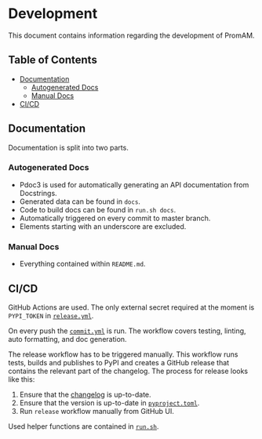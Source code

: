 <!-- omit in toc -->
# Development <!-- omit in toc  -->

This document contains information regarding the development of PromAM.

<!-- omit in toc -->
## Table of Contents

- [Documentation](#documentation)
  - [Autogenerated Docs](#autogenerated-docs)
  - [Manual Docs](#manual-docs)
- [CI/CD](#cicd)

## Documentation

Documentation is split into two parts.

### Autogenerated Docs

* Pdoc3 is used for automatically generating an API documentation from Docstrings.
* Generated data can be found in `docs`.
* Code to build docs can be found in `run.sh docs`.
* Automatically triggered on every commit to master branch.
* Elements starting with an underscore are excluded.

### Manual Docs

* Everything contained within `README.md`.

## CI/CD

GitHub Actions are used. The only external secret required at the moment is
`PYPI_TOKEN` in [`release.yml`](.github/workflows/release.yml).

On every push the [`commit.yml`](.github/workflows/commit.yml) is run. The
workflow covers testing, linting, auto formatting, and doc generation.

The release workflow has to be triggered manually. This workflow runs tests,
builds and publishes to PyPI and creates a GitHub release that contains the
relevant part of the changelog. The process for release looks like this:

1. Ensure that the [changelog](CHANGELOG.md) is up-to-date.
2. Ensure that the version is up-to-date in [`pyproject.toml`](pyproject.toml).
3. Run `release` workflow manually from GitHub UI.

Used helper functions are contained in [`run.sh`](run.sh).
